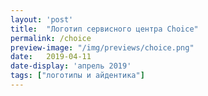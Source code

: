 ```yaml
---
layout: 'post'
title:  "Логотип сервисного центра Choice"
permalink: /choice
preview-image: "/img/previews/choice.png"
date:   2019-04-11
date-display: 'апрель 2019'
tags: ["логотипы и айдентика"] 
---
```

